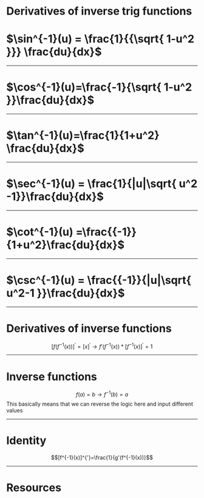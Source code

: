 	
# Derivatives of inverse trig functions
# $\sin^{-1}(u) = \frac{1}{{\sqrt{ 1-u^2 }}} \frac{du}{dx}$
---
# $\cos^{-1}(u)=\frac{-1}{\sqrt{ 1-u^2 }}\frac{du}{dx}$
---
# $\tan^{-1}(u)=\frac{1}{1+u^2} \frac{du}{dx}$
---
# $\sec^{-1}(u) = \frac{1}{|u|\sqrt{ u^2 -1}}\frac{du}{dx}$
---
# $\cot^{-1}(u) =\frac{{-1}}{1+u^2}\frac{du}{dx}$
---
# $\csc^{-1}(u) = \frac{{-1}}{|u|\sqrt{ u^2-1 }}\frac{du}{dx}$
---

# Derivatives of inverse functions
$$[f(f^{-1}(x))]^{'} =[x]^{'} \rightarrow f'(f^{-1}(x)) * [f^{-1}(x)]^{'}=1$$

---
# Inverse functions 
$$f(a)=b \rightarrow f^{-1}(b)=a$$
This basically means that we can reverse the logic here and input different values 

---
# Identity
$$[f^{-1}(x)]^{'}=\frac{1}{g'(f^{-1}(x))}$$


---
# Resources 
